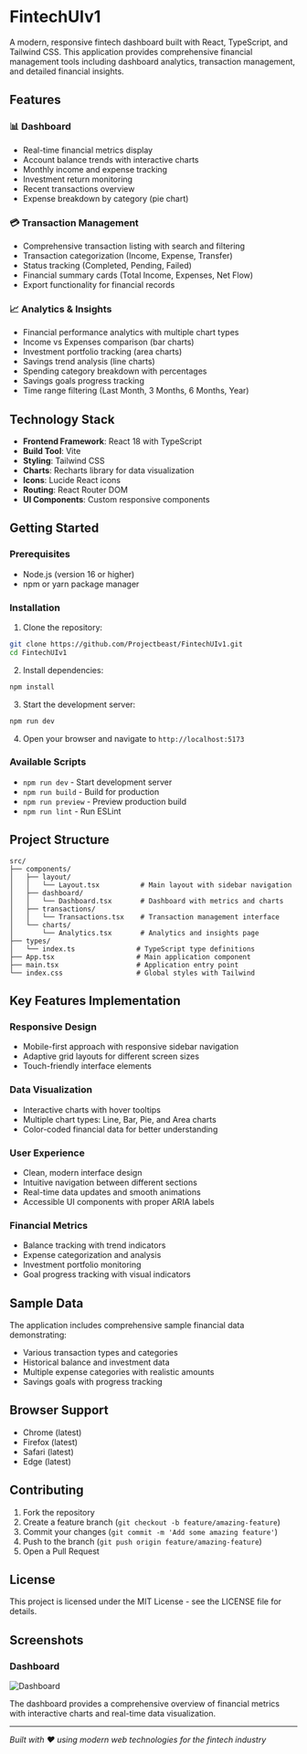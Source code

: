 # FintechUIv1

A modern, responsive fintech dashboard built with React, TypeScript, and Tailwind CSS. This application provides comprehensive financial management tools including dashboard analytics, transaction management, and detailed financial insights.

## Features

### 📊 Dashboard
- Real-time financial metrics display
- Account balance trends with interactive charts
- Monthly income and expense tracking
- Investment return monitoring
- Recent transactions overview
- Expense breakdown by category (pie chart)

### 💳 Transaction Management
- Comprehensive transaction listing with search and filtering
- Transaction categorization (Income, Expense, Transfer)
- Status tracking (Completed, Pending, Failed)
- Financial summary cards (Total Income, Expenses, Net Flow)
- Export functionality for financial records

### 📈 Analytics & Insights
- Financial performance analytics with multiple chart types
- Income vs Expenses comparison (bar charts)
- Investment portfolio tracking (area charts)
- Savings trend analysis (line charts)
- Spending category breakdown with percentages
- Savings goals progress tracking
- Time range filtering (Last Month, 3 Months, 6 Months, Year)

## Technology Stack

- **Frontend Framework**: React 18 with TypeScript
- **Build Tool**: Vite
- **Styling**: Tailwind CSS
- **Charts**: Recharts library for data visualization
- **Icons**: Lucide React icons
- **Routing**: React Router DOM
- **UI Components**: Custom responsive components

## Getting Started

### Prerequisites
- Node.js (version 16 or higher)
- npm or yarn package manager

### Installation

1. Clone the repository:
```bash
git clone https://github.com/Projectbeast/FintechUIv1.git
cd FintechUIv1
```

2. Install dependencies:
```bash
npm install
```

3. Start the development server:
```bash
npm run dev
```

4. Open your browser and navigate to `http://localhost:5173`

### Available Scripts

- `npm run dev` - Start development server
- `npm run build` - Build for production
- `npm run preview` - Preview production build
- `npm run lint` - Run ESLint

## Project Structure

```
src/
├── components/
│   ├── layout/
│   │   └── Layout.tsx          # Main layout with sidebar navigation
│   ├── dashboard/
│   │   └── Dashboard.tsx       # Dashboard with metrics and charts
│   ├── transactions/
│   │   └── Transactions.tsx    # Transaction management interface
│   └── charts/
│       └── Analytics.tsx       # Analytics and insights page
├── types/
│   └── index.ts               # TypeScript type definitions
├── App.tsx                    # Main application component
├── main.tsx                   # Application entry point
└── index.css                  # Global styles with Tailwind

```

## Key Features Implementation

### Responsive Design
- Mobile-first approach with responsive sidebar navigation
- Adaptive grid layouts for different screen sizes
- Touch-friendly interface elements

### Data Visualization
- Interactive charts with hover tooltips
- Multiple chart types: Line, Bar, Pie, and Area charts
- Color-coded financial data for better understanding

### User Experience
- Clean, modern interface design
- Intuitive navigation between different sections
- Real-time data updates and smooth animations
- Accessible UI components with proper ARIA labels

### Financial Metrics
- Balance tracking with trend indicators
- Expense categorization and analysis
- Investment portfolio monitoring
- Goal progress tracking with visual indicators

## Sample Data

The application includes comprehensive sample financial data demonstrating:
- Various transaction types and categories
- Historical balance and investment data
- Multiple expense categories with realistic amounts
- Savings goals with progress tracking

## Browser Support

- Chrome (latest)
- Firefox (latest)
- Safari (latest)
- Edge (latest)

## Contributing

1. Fork the repository
2. Create a feature branch (`git checkout -b feature/amazing-feature`)
3. Commit your changes (`git commit -m 'Add some amazing feature'`)
4. Push to the branch (`git push origin feature/amazing-feature`)
5. Open a Pull Request

## License

This project is licensed under the MIT License - see the LICENSE file for details.

## Screenshots

### Dashboard
![Dashboard](https://github.com/user-attachments/assets/05b9ceb2-71dc-480f-b14e-65793ac92a1d)

The dashboard provides a comprehensive overview of financial metrics with interactive charts and real-time data visualization.

---

*Built with ❤️ using modern web technologies for the fintech industry*
